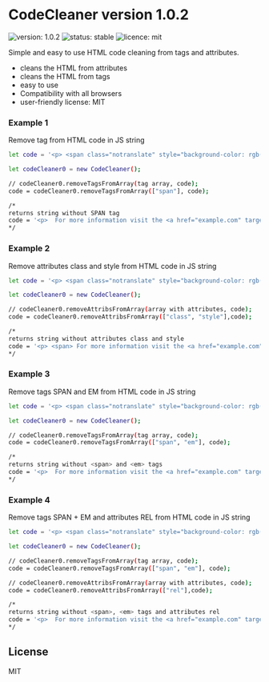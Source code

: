 # CodeCleaner version 1.0.2

![version: 1.0.2](https://img.shields.io/badge/flat-1.0.2-brightgreen.svg?label=version)
![status: stable](https://img.shields.io/badge/flat-stable-brightgreen.svg?label=status)
![licence: mit](https://img.shields.io/badge/flat-mit-brightgreen.svg?label=license)

Simple and easy to use HTML code cleaning from tags and attributes.

- cleans the HTML from attributes
- cleans the HTML from tags
- easy to use
- Compatibility with all browsers
- user-friendly license: MIT


### Example 1

Remove tag <span> from HTML code in JS string

```sh
let code = '<p> <span class="notranslate" style="background-color: rgb(230, 236, 249);"> For more information visit the <a href="example.com" target="_blank" rel="noopener">Example.com</a> website.</span> </p><p> <span><em>Lorem Ipsum</em></span> </p>';

let codeCleaner0 = new CodeCleaner();

// codeCleaner0.removeTagsFromArray(tag array, code);
code = codeCleaner0.removeTagsFromArray(["span"], code);

/* 
returns string without SPAN tag
code = '<p>  For more information visit the <a href="example.com" target="_blank" rel="noopener">Example.com</a> website. </p><p> <em>Lorem Ipsum</em> </p>'
*/
```

### Example 2

Remove attributes class and style from HTML code in JS string

```sh
let code = '<p> <span class="notranslate" style="background-color: rgb(230, 236, 249);"> For more information visit the <a href="example.com" target="_blank" rel="noopener">Example.com</a> website.</span> </p><p> <span><em>Lorem Ipsum</em></span> </p>';

let codeCleaner0 = new CodeCleaner();

// codeCleaner0.removeAttribsFromArray(array with attributes, code);
code = codeCleaner0.removeAttribsFromArray(["class", "style"],code);

/* 
returns string without attributes class and style
code = '<p> <span> For more information visit the <a href="example.com" target="_blank" rel="noopener">Example.com</a> website.</span> </p><p> <span><em>Lorem Ipsum</em></span> </p>'
*/
```

### Example 3

Remove tags SPAN and EM from HTML code in JS string

```sh
let code = '<p> <span class="notranslate" style="background-color: rgb(230, 236, 249);"> For more information visit the <a href="example.com" target="_blank" rel="noopener">Example.com</a> website.</span> </p><p> <span><em>Lorem Ipsum</em></span> </p>';

let codeCleaner0 = new CodeCleaner();

// codeCleaner0.removeTagsFromArray(tag array, code);
code = codeCleaner0.removeTagsFromArray(["span", "em"], code);

/* 
returns string without <span> and <em> tags
code = '<p>  For more information visit the <a href="example.com" target="_blank" rel="noopener">Example.com</a> website. </p><p> </p>'
*/
```

### Example 4

Remove tags SPAN + EM and attributes REL from HTML code in JS string

```sh
let code = '<p> <span class="notranslate" style="background-color: rgb(230, 236, 249);"> For more information visit the <a href="example.com" target="_blank" rel="noopener">Example.com</a> website.</span> </p><p> <span><em>Lorem Ipsum</em></span> </p>';

let codeCleaner0 = new CodeCleaner();

// codeCleaner0.removeTagsFromArray(tag array, code);
code = codeCleaner0.removeTagsFromArray(["span", "em"], code);

// codeCleaner0.removeAttribsFromArray(array with attributes, code);
code = codeCleaner0.removeAttribsFromArray(["rel"],code);

/* 
returns string without <span>, <em> tags and attributes rel
code = '<p>  For more information visit the <a href="example.com" target="_blank">Example.com</a> website. </p><p> </p>'
*/
```

License
----

MIT
